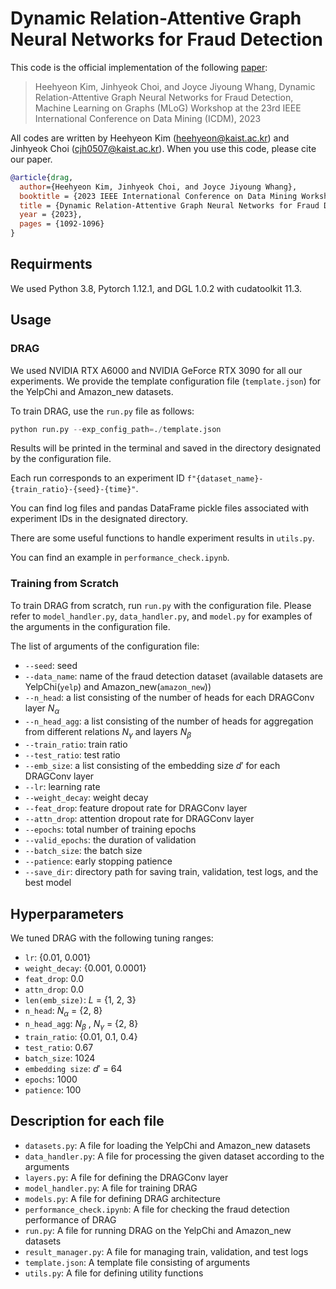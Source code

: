 # Dynamic Relation-Attentive Graph Neural Networks for Fraud Detection
This code is the official implementation of the following [paper](https://ieeexplore.ieee.org/document/10411688):

> Heehyeon Kim, Jinhyeok Choi, and Joyce Jiyoung Whang, Dynamic Relation-Attentive Graph Neural Networks for Fraud Detection, Machine Learning on Graphs (MLoG) Workshop at the 23rd IEEE International Conference on Data Mining (ICDM), 2023

All codes are written by Heehyeon Kim (heehyeon@kaist.ac.kr) and Jinhyeok Choi (cjh0507@kaist.ac.kr). When you use this code, please cite our paper.

```bibtex
@article{drag,
  author={Heehyeon Kim, Jinhyeok Choi, and Joyce Jiyoung Whang},
  booktitle = {2023 IEEE International Conference on Data Mining Workshops (ICDMW)},
  title = {Dynamic Relation-Attentive Graph Neural Networks for Fraud Detection},
  year = {2023},
  pages = {1092-1096}
}
```

## Requirments
We used Python 3.8, Pytorch 1.12.1, and DGL 1.0.2 with cudatoolkit 11.3.

## Usage
### DRAG
We used NVIDIA RTX A6000 and NVIDIA GeForce RTX 3090 for all our experiments. We provide the template configuration file (`template.json`) for the YelpChi and Amazon_new datasets.

To train DRAG, use the `run.py` file as follows:

```python
python run.py --exp_config_path=./template.json
```
Results will be printed in the terminal and saved in the directory designated by the configuration file.

Each run corresponds to an experiment ID `f"{dataset_name}-{train_ratio}-{seed}-{time}"`.

You can find log files and pandas DataFrame pickle files associated with experiment IDs in the designated directory.

There are some useful functions to handle experiment results in `utils.py`.

You can find an example in `performance_check.ipynb`.

### Training from Scratch
To train DRAG from scratch, run `run.py` with the configuration file. Please refer to `model_handler.py`, `data_handler.py`, and `model.py` for examples of the arguments in the configuration file.

The list of arguments of the configuration file:
- `--seed`: seed
- `--data_name`: name of the fraud detection dataset (available datasets are YelpChi(`yelp`) and Amazon_new(`amazon_new`))
- `--n_head`: a list consisting of the number of heads for each DRAGConv layer $N_{\alpha}$
- `--n_head_agg`: a list consisting of the number of heads for aggregation from different relations $N_{\gamma}$ and layers $N_{\beta}$
- `--train_ratio`: train ratio
- `--test_ratio`: test ratio
- `--emb_size`: a list consisting of the embedding size $d'$ for each DRAGConv layer
- `--lr`: learning rate
- `--weight_decay`: weight decay
- `--feat_drop`: feature dropout rate for DRAGConv layer
- `--attn_drop`: attention dropout rate for DRAGConv layer
- `--epochs`: total number of training epochs 
- `--valid_epochs`: the duration of validation
- `--batch_size`: the batch size
- `--patience`: early stopping patience
- `--save_dir`: directory path for saving train, validation, test logs, and the best model

## Hyperparameters
We tuned DRAG with the following tuning ranges:
- `lr`: {0.01, 0.001}
- `weight_decay`: {0.001, 0.0001}
- `feat_drop`: 0.0
- `attn_drop`: 0.0
- `len(emb_size)`: $L$ = {1, 2, 3}
- `n_head`: $N_{\alpha}$ = {2, 8}
- `n_head_agg`: $N_{\beta}$ , $N_{\gamma}$ = {2, 8}
- `train_ratio`: {0.01, 0.1, 0.4}
- `test_ratio`: 0.67
- `batch_size`: 1024
- `embedding size`: $d'$ = 64
- `epochs`: 1000
- `patience`: 100

## Description for each file
- `datasets.py`: A file for loading the YelpChi and Amazon_new datasets
- `data_handler.py`: A file for processing the given dataset according to the arguments
- `layers.py`: A file for defining the DRAGConv layer
- `model_handler.py`: A file for training DRAG
- `models.py`: A file for defining DRAG architecture
- `performance_check.ipynb`: A file for checking the fraud detection performance of DRAG
- `run.py`: A file for running DRAG on the YelpChi and Amazon_new datasets
- `result_manager.py`: A file for managing train, validation, and test logs
- `template.json`: A template file consisting of arguments
- `utils.py`: A file for defining utility functions
